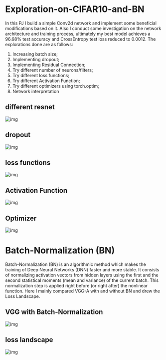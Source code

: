 # Exploration-on-CIFAR10-and-BN
In this PJ I build a simple Conv2d network and implement some beneficial modifications based on it. Also I conduct some investigation on the network architecture and training process, ultimately my best model achieves a 96.68% test accuracy and CrossEntropy test loss reduced to
0.0012. 
The explorations done are as follows:
1. Increasing batch size;
2. Implementing dropout;
3. Implementing Residual Connection;
4. Try different number of neurons/filters;
5. Try different loss functions;
6. Try different Activation Function;
7. Try different optimizers using torch.optim;
8. Network interpretation

## different resnet
![img](https://github.com/Connor-Shen/Exploration-on-CIFAR10-and-BN/blob/main/img/Resnet.png)
## dropout
![img](https://github.com/Connor-Shen/Exploration-on-CIFAR10-and-BN/blob/main/img/drop_out.png)
## loss functions
![img](https://github.com/Connor-Shen/Exploration-on-CIFAR10-and-BN/blob/main/img/loss_type.png)
## Activation Function
![img](https://github.com/Connor-Shen/Exploration-on-CIFAR10-and-BN/blob/main/img/activation_function.png)
## Optimizer
![img](https://github.com/Connor-Shen/Exploration-on-CIFAR10-and-BN/blob/main/img/optimizer_type.png)

# Batch-Normalization (BN) 
Batch-Normalization (BN) is an algorithmic method which makes the training of Deep Neural Networks
(DNN) faster and more stable. It consists of normalizing activation vectors from hidden layers using the first and the second statistical
moments (mean and variance) of the current batch. This normalization step is applied right before (or right after) the nonlinear function.
Here I mainly compared VGG-A with and without BN and drew the Loss Landscape.

## VGG with Batch-Normalization
![img](https://github.com/Connor-Shen/Exploration-on-CIFAR10-and-BN/blob/main/img/VGG_type.png)
## loss landscape
![img](https://github.com/Connor-Shen/Exploration-on-CIFAR10-and-BN/blob/main/img/loss_landscape.png)

